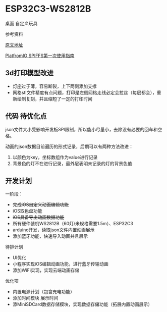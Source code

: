 # ESP32C3-WS2812B

桌面 自定义玩具

参考资料

[原文地址](https://www.instructables.com/Lazy-Mini-Grid/)

[PlatfromIO SPIFFS第一次使用指南](https://randomnerdtutorials.com/esp32-vs-code-platformio-spiffs/)

## 3d打印模型改进 

* 灯座过于薄，容易断裂，上下两侧添加支撑
* 网格stl文件精度有点问题，打印是左侧网格走线必定会拉丝（每层都会），重新绘制复刻，并且缩短了一定的打印时间

## 代码 待优化点

json文件大小受影响开发板SPI限制，所以能小尽量小，去除没有必要的回车和空格。

动画的json数据目前遍历的形式记录，后期可以有两种方法改进：
1. 以颜色为key，坐标数组作为value进行记录
2. 背景色的灯不在进行记录，最外层表明未记录的灯的背景色值

## 开发计划

一阶段：
- ~~完成iOS自定义动画编辑功能~~
- iOS取色盘功能
- ~~iOS具备导出动画数据功能~~
- 所有硬件装机WS2812B（60灯/米规格需要1.5m）、ESP32C3
- arduino开发，读取json文件内置动画展示
- 添加蓝牙功能，快速导入动画并且展示

待排计划
- UI优化
- 小程序实现iOS编辑动画功能，进行蓝牙传输动画
- 添加WiFi实现，实现云端动画存储

优化项
- 内置电源计划（包含充电功能）
- 添加时间模块 展示时间
- 添MiniSDCard数据存储模块，实现数据存储功能（拓展内置动画展示）

## 